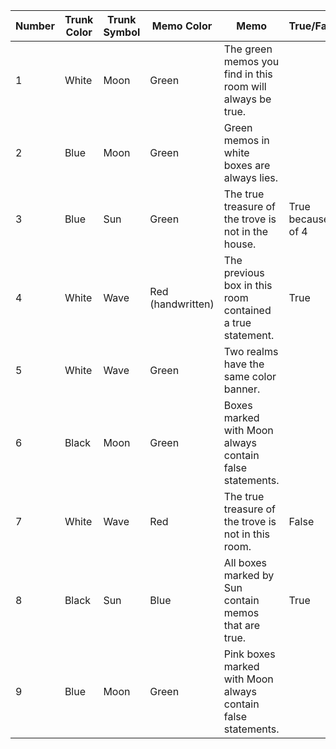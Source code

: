 
| Number | Trunk Color | Trunk Symbol | Memo Color        | Memo                                                         | True/False        |
| ------ | ----------- | ------------ | ----------------- | ------------------------------------------------------------ | ----------------- |
| 1      | White       | Moon         | Green             | The green memos you find in this room will always be true.   |                   |
| 2      | Blue        | Moon         | Green             | Green memos in white boxes are always lies.                  |                   |
| 3      | Blue        | Sun          | Green             | The true treasure of the trove is not in the house.          | True because of 4 |
| 4      | White       | Wave         | Red (handwritten) | The previous box in this room contained a true statement.    | True              |
| 5      | White       | Wave         | Green             | Two realms have the same color banner.                       |                   |
| 6      | Black       | Moon         | Green             | Boxes marked with Moon always contain false statements.      |                   |
| 7      | White       | Wave         | Red               | The true treasure of the trove is not in this room.          | False             |
| 8      | Black       | Sun          | Blue              | All boxes marked by Sun contain memos that are true.         | True              |
| 9      | Blue        | Moon         | Green             | Pink boxes marked with Moon always contain false statements. |                   |
